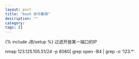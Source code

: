 ```yaml
---
layout: post
title: "bash 命令集锦"
description: ""
category: 
tags: []
---
```

{% include JB/setup %}
过滤开放某一端口的IP

  nmap 123.125.105.51/24 -p 8080| grep open -B4 | grep -o '123.*'


